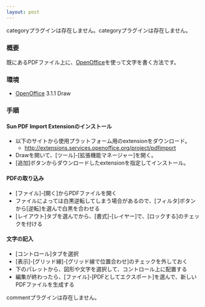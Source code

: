 ```yaml
---
layout: post
---
```

<p><span class="error">categoryプラグインは存在しません。</span><span class="error">categoryプラグインは存在しません。</span></p>
<h3>概要</h3>
<p>既にあるPDFファイル上に、<a href="http://ja.openoffice.org/">OpenOffice</a>を使って文字を書く方法です。</p>
<h3>環境</h3>
<ul>
<li><a href="http://ja.openoffice.org/">OpenOffice</a> 3.1.1 Draw</li>
</ul>
<h3>手順</h3>
<h4>Sun PDF Import Extensionのインストール</h4>
<ul>
<li>以下のサイトから使用プラットフォーム用のextensionをダウンロード。<ul>
<li><a href="http://extensions.services.openoffice.org/project/pdfimport">http://extensions.services.openoffice.org/project/pdfimport</a></li>
</ul>
<li>Drawを開いて、[ツール]-[拡張機能マネージャー]を開く。</li>
<li>[追加]ボタンからダウンロードしたextensionを指定してインストール。</li>
</ul>
<h4>PDFの取り込み</h4>
<ul>
<li>[ファイル]-[開く]からPDFファイルを開く</li>
<li>ファイルによっては白黒逆転してしまう場合があるので、[フィルタ]ボタンから[逆転]を選んで白黒を合わせる</li>
<li>[レイアウト]タブを選んでから、[書式]-[レイヤー]で、[ロックする]のチェックを付ける</li>
</ul>
<h4>文字の記入</h4>
<ul>
<li>[コントロール]タブを選択</li>
<li>[表示]-[グリッド線]-[グリッド線で位置合わせ]のチェックを外しておく</li>
<li>下のパレットから、図形や文字を選択して、コントロール上に配置する</li>
<li>編集が終わったら、[ファイル]-[PDFとしてエクスポート]を選んで、新しいPDFファイルを生成する</li>
</ul>
<p><span class="error">commentプラグインは存在しません。</span> </p>
